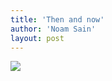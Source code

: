 ```yaml
---
title: 'Then and now'
author: 'Noam Sain'
layout: post
---
```


![](https://3.bp.blogspot.com/_8aN4krk1nsk/TG-_YOZJtYI/AAAAAAAAAbY/TQNEvOhF6Gw/s1600/20100308.jpg)

